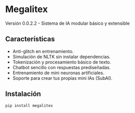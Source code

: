 # Megalitex

Versión 0.0.2.2 - Sistema de IA modular básico y extensible

## Características
- Anti-glitch en entrenamiento.
- Simulación de NLTK sin instalar dependencias.
- Tokenización y procesamiento básico de texto.
- Chatbot sencillo con respuestas prediseñadas.
- Entrenamiento de mini neuronas artificiales.
- Soporte para crear tus propias mini IAs (SubAI).

## Instalación
```bash
pip install megalitex
